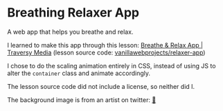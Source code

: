 # Breathing Relaxer App

A web app that helps you breathe and relax.


I learned to make this app through this lesson: [Breathe & Relax App | Traversy Media](https://youtu.be/l-1ZrU6avzI) (lesson source code: [vanillawebprojects/relaxer-app](https://github.com/bradtraversy/vanillawebprojects/tree/master/relaxer-app))



I chose to do the scaling animation entirely in CSS, instead of using JS to alter the `container` class and animate accordingly. 



The lesson source code did not include a license, so neither did I. 



The background image is from an artist on twitter: [🌻](https://twitter.com/___girlfriends)